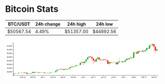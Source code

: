# Bitcoin Stats

BTC/USDT|24h change|24h high|24h low|
|---|---|---|---|
|$50567.54|4.49%|$51357.00|$44892.56|

<img src="./chart.svg">
